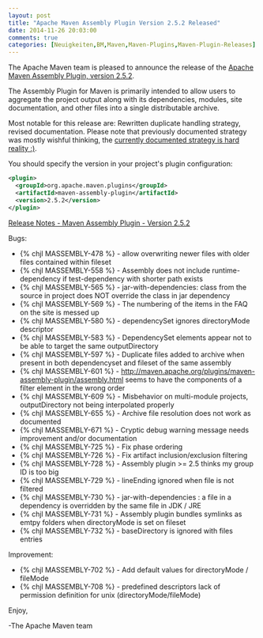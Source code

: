 ```yaml
---
layout: post
title: "Apache Maven Assembly Plugin Version 2.5.2 Released"
date: 2014-11-26 20:03:00
comments: true
categories: [Neuigkeiten,BM,Maven,Maven-Plugins,Maven-Plugin-Releases]
---
```

The Apache Maven team is pleased to announce the release of the
[Apache Maven Assembly Plugin, version 2.5.2](http://maven.apache.org/plugins/maven-assembly-plugin/).

The Assembly Plugin for Maven is primarily intended to allow users to aggregate
the project output along with its dependencies, modules, site documentation,
and other files into a single distributable archive.

Most notable for this release are:
Rewritten duplicate handling strategy, revised documentation. Please
note that previously documented strategy was mostly wishful thinking,
the [currently documented strategy is hard reality :)](http://maven.apache.org/plugins/maven-assembly-plugin/advanced-descriptor-topics.html).


You should specify the version in your project's plugin configuration:

``` xml
<plugin>
  <groupId>org.apache.maven.plugins</groupId>
  <artifactId>maven-assembly-plugin</artifactId>
  <version>2.5.2</version>
</plugin>
```


<!-- more -->

[Release Notes - Maven Assembly Plugin - Version 2.5.2](http://jira.codehaus.org/secure/ReleaseNote.jspa?projectId=11126&version=20750)

Bugs:

 * {% chjl MASSEMBLY-478 %} - allow overwriting newer files with older files contained within fileset
 * {% chjl MASSEMBLY-558 %} - Assembly does not include runtime-dependency if test-dependency with shorter path exists
 * {% chjl MASSEMBLY-565 %} - jar-with-dependencies: class from the source
in project does NOT override the class in jar dependency
 * {% chjl MASSEMBLY-569 %} - The numbering of the items in the FAQ on the site is messed up
 * {% chjl MASSEMBLY-580 %} - dependencySet ignores directoryMode descriptor
 * {% chjl MASSEMBLY-583 %} - DependencySet elements appear not to be able to target the same outputDirectory
 * {% chjl MASSEMBLY-597 %} - Duplicate files added to archive when present in both dependencyset and fileset of the same assembly
 * {% chjl MASSEMBLY-601 %} - http://maven.apache.org/plugins/maven-assembly-plugin/assembly.html seems to have the components of a filter element in the wrong order
 * {% chjl MASSEMBLY-609 %} - Misbehavior on multi-module projects, outputDirectory not being interpolated properly
 * {% chjl MASSEMBLY-655 %} - Archive file resolution does not work as documented
 * {% chjl MASSEMBLY-671 %} - Cryptic debug warning message needs improvement and/or documentation
 * {% chjl MASSEMBLY-725 %} - Fix phase ordering
 * {% chjl MASSEMBLY-726 %} - Fix artifact inclusion/exclusion filtering
 * {% chjl MASSEMBLY-728 %} - Assembly plugin >= 2.5 thinks my group ID is too big
 * {% chjl MASSEMBLY-729 %} - lineEnding ignored when file is not filtered
 * {% chjl MASSEMBLY-730 %} - jar-with-dependencies : a file in a dependency is overridden by the same file in JDK / JRE
 * {% chjl MASSEMBLY-731 %} - Assembly plugin bundles symlinks as emtpy folders when directoryMode is set on fileset
 * {% chjl MASSEMBLY-732 %} - baseDirectory is ignored with files entries

Improvement:

 * {% chjl MASSEMBLY-702 %} - Add default values for directoryMode / fileMode
 * {% chjl MASSEMBLY-708 %} - predefined descriptors lack of permission definition for unix (directoryMode/fileMode)

Enjoy,

-The Apache Maven team 
